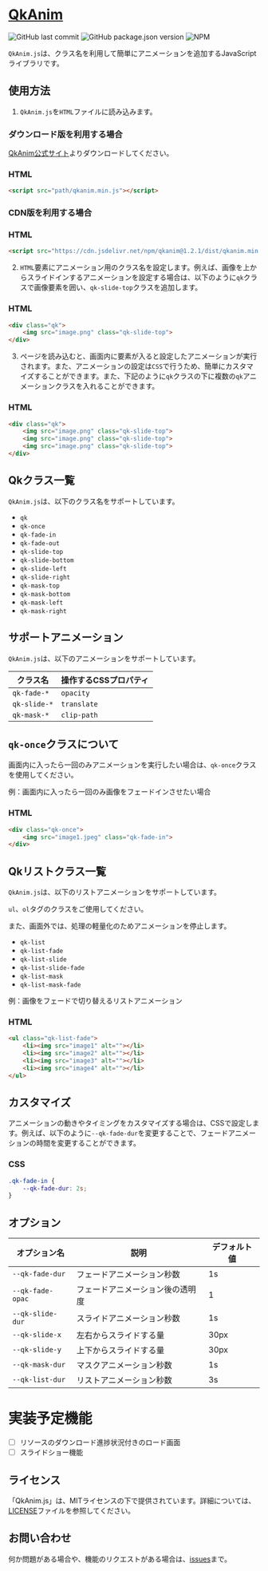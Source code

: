 # [QkAnim](https://qkanim.com)

![GitHub last commit](https://img.shields.io/github/last-commit/skwk111/qkanim)
![GitHub package.json version](https://img.shields.io/github/package-json/v/skwk111/qkanim)
![NPM](https://img.shields.io/npm/l/qkanim)

`QkAnim.js`は、クラス名を利用して簡単にアニメーションを追加するJavaScriptライブラリです。

## 使用方法

1. `QkAnim.js`を`HTML`ファイルに読み込みます。

### ダウンロード版を利用する場合

[QkAnim公式サイト](https://qkanim.com)よりダウンロードしてください。

### HTML

```html
<script src="path/qkanim.min.js"></script>
```
### CDN版を利用する場合

### HTML

```html
<script src="https://cdn.jsdelivr.net/npm/qkanim@1.2.1/dist/qkanim.min.js"></script>
```

2. `HTML`要素にアニメーション用のクラス名を設定します。例えば、画像を上からスライドインするアニメーションを設定する場合は、以下のように`qk`クラスで画像要素を囲い、`qk-slide-top`クラスを追加します。

### HTML

```html
<div class="qk">
    <img src="image.png" class="qk-slide-top">
</div>
```

3. ページを読み込むと、画面内に要素が入ると設定したアニメーションが実行されます。また、アニメーションの設定は`CSS`で行うため、簡単にカスタマイズすることができます。また、下記のように`qk`クラスの下に複数の`qk`アニメーションクラスを入れることができます。

### HTML

```html
<div class="qk">
    <img src="image.png" class="qk-slide-top">
    <img src="image.png" class="qk-slide-top">
    <img src="image.png" class="qk-slide-top">
</div>
```

## Qkクラス一覧

`QkAnim.js`は、以下のクラス名をサポートしています。

- `qk`
- `qk-once`
- `qk-fade-in`
- `qk-fade-out`
- `qk-slide-top`
- `qk-slide-bottom`
- `qk-slide-left`
- `qk-slide-right`
- `qk-mask-top`
- `qk-mask-bottom`
- `qk-mask-left`
- `qk-mask-right`

## サポートアニメーション

`QkAnim.js`は、以下のアニメーションをサポートしています。


| クラス名         | 操作するCSSプロパティ |
| ------------ | ------------ |
| `qk-fade-*`  | `opacity`    |
| `qk-slide-*` | `translate`  |
| `qk-mask-*`  | `clip-path`  |

## `qk-once`クラスについて

画面内に入ったら一回のみアニメーションを実行したい場合は、`qk-once`クラスを使用してください。

例：画面内に入ったら一回のみ画像をフェードインさせたい場合

### HTML

```HTML
<div class="qk-once">
    <img src="image1.jpeg" class="qk-fade-in">
</div>
```

## Qkリストクラス一覧

`QkAnim.js`は、以下のリストアニメーションをサポートしています。

`ul`、`ol`タグのクラスをご使用してください。

また、画面外では、処理の軽量化のためアニメーションを停止します。

- `qk-list`
- `qk-list-fade`
- `qk-list-slide`
- `qk-list-slide-fade`
- `qk-list-mask`
- `qk-list-mask-fade`

例：画像をフェードで切り替えるリストアニメーション

### HTML

```html
<ul class="qk-list-fade">
    <li><img src="image1" alt=""></li>
    <li><img src="image2" alt=""></li>
    <li><img src="image3" alt=""></li>
    <li><img src="image4" alt=""></li>
</ul>
```

## カスタマイズ
アニメーションの動きやタイミングをカスタマイズする場合は、CSSで設定します。例えば、以下のように`--qk-fade-dur`を変更することで、フェードアニメーションの時間を変更することができます。

### CSS

```css
.qk-fade-in {
    --qk-fade-dur: 2s;
}
```

## オプション

| オプション名 | 説明 | デフォルト値 |
| --- | --- | --- |
| `--qk-fade-dur` | フェードアニメーション秒数 | 1s |
| `--qk-fade-opac` | フェードアニメーション後の透明度 | 1 |
| `--qk-slide-dur` | スライドアニメーション秒数 | 1s |
| `--qk-slide-x` | 左右からスライドする量 | 30px |
| `--qk-slide-y` | 上下からスライドする量 | 30px |
| `--qk-mask-dur` | マスクアニメーション秒数 | 1s |
| `--qk-list-dur` | リストアニメーション秒数 | 3s |

# 実装予定機能
- [ ] リソースのダウンロード進捗状況付きのロード画面
- [ ] スライドショー機能

## ライセンス
「QkAnim.js」は、MITライセンスの下で提供されています。詳細については、[LICENSE](./LICENSE)ファイルを参照してください。

## お問い合わせ
何か問題がある場合や、機能のリクエストがある場合は、[issues](https://github.com/skwk111/qkanim/issues)まで。
